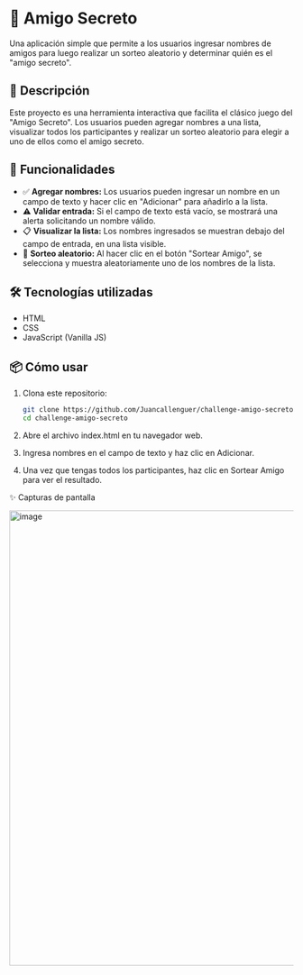 # 🎁 Amigo Secreto

Una aplicación simple que permite a los usuarios ingresar nombres de amigos para luego realizar un sorteo aleatorio y determinar quién es el "amigo secreto".

## 🚀 Descripción

Este proyecto es una herramienta interactiva que facilita el clásico juego del "Amigo Secreto". Los usuarios pueden agregar nombres a una lista, visualizar todos los participantes y realizar un sorteo aleatorio para elegir a uno de ellos como el amigo secreto.

## 🧩 Funcionalidades

- ✅ **Agregar nombres:** Los usuarios pueden ingresar un nombre en un campo de texto y hacer clic en "Adicionar" para añadirlo a la lista.
- ⚠️ **Validar entrada:** Si el campo de texto está vacío, se mostrará una alerta solicitando un nombre válido.
- 📋 **Visualizar la lista:** Los nombres ingresados se muestran debajo del campo de entrada, en una lista visible.
- 🎲 **Sorteo aleatorio:** Al hacer clic en el botón "Sortear Amigo", se selecciona y muestra aleatoriamente uno de los nombres de la lista.

## 🛠️ Tecnologías utilizadas

- HTML
- CSS
- JavaScript (Vanilla JS)

## 📦 Cómo usar

1. Clona este repositorio:

   ```bash
   git clone https://github.com/Juancallenguer/challenge-amigo-secreto.git
   cd challenge-amigo-secreto
   
2. Abre el archivo index.html en tu navegador web.

3. Ingresa nombres en el campo de texto y haz clic en Adicionar.

4. Una vez que tengas todos los participantes, haz clic en Sortear Amigo para ver el resultado.

✨ Capturas de pantalla

<img width="1032" height="808" alt="image" src="https://github.com/user-attachments/assets/8cd26c87-9652-4e5d-95cc-76fa96889683" />
